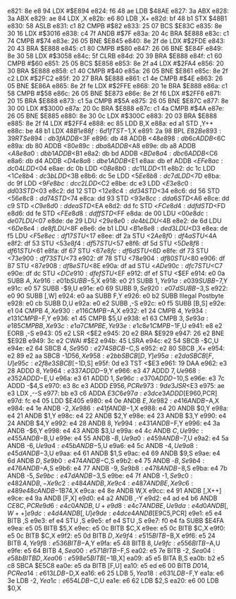 e821: 8e e8 94     LDX    #$E894
e824: f6 48 ae     LDB    $48AE
e827: 3a           ABX
e828: 3a           ABX
e829: ae 84        LDX    ,X
e82b: e6 80        LDB    ,X+
e82d: bf 48 b1     STX    $48B1
e830: 58           ASLB
e831: c1 82        CMPB   #$82
e833: 25 07        BCS    $E83C
e835: 8e 30 16     LDX    #$3016
e838: c4 7f        ANDB   #$7F
e83a: 20 4c        BRA    $E888
e83c: c1 74        CMPB   #$74
e83e: 26 05        BNE    $E845
e840: 8e 2f de     LDX    #$2FDE
e843: 20 43        BRA    $E888
e845: c1 80        CMPB   #$80
e847: 26 06        BNE    $E84F
e849: 8e 30 58     LDX    #$3058
e84c: 5f           CLRB
e84d: 20 39        BRA    $E888
e84f: c1 60        CMPB   #$60
e851: 25 05        BCS    $E858
e853: 8e 2f a4     LDX    #$2FA4
e856: 20 30        BRA    $E888
e858: c1 40        CMPB   #$40
e85a: 26 05        BNE    $E861
e85c: 8e 2f c2     LDX    #$2FC2
e85f: 20 27        BRA    $E888
e861: c1 4e        CMPB   #$4E
e863: 26 05        BNE    $E86A
e865: 8e 2f fe     LDX    #$2FFE
e868: 20 1e        BRA    $E888
e86a: c1 58        CMPB   #$58
e86c: 26 05        BNE    $E873
e86e: 8e 2f f6     LDX    #$2FF6
e871: 20 15        BRA    $E888
e873: c1 5a        CMPB   #$5A
e875: 26 05        BNE    $E87C
e877: 8e 30 00     LDX    #$3000
e87a: 20 0c        BRA    $E888
e87c: c1 4a        CMPB   #$4A
e87e: 26 05        BNE    $E885
e880: 8e 30 0c     LDX    #$300C
e883: 20 03        BRA    $E888
e885: 8e 2f f4     LDX    #$2FF4
e888: ec 85        LDD    B,X
e88a: ed a1        STD    ,Y++
e88c: be 48 b1     LDX    $48B1
e88f: 6d 1f        TST    -$1,X
e891: 2a 98        BPL    $E82B
e893: 39           RTS
e894: db 3f        ADDB   <$3F
e896: db 48        ADDB   <$48
e898: db 6c        ADDB   <$6C
e89a: db 80        ADDB   <$80
e89c: db a8        ADDB   <$A8
e89e: db a8        ADDB   <$A8
e8a0: db b1        ADDB   <$B1
e8a2: db bd        ADDB   <$BD
e8a4: db c6        ADDB   <$C6
e8a6: db d4        ADDB   <$D4
e8a8: db e1        ADDB   <$E1
e8aa: db ef        ADDB   <$EF
e8ac: dc 04        LDD    <$04
e8ae: dc 0b        LDD    <$0B
e8b0: dc 11        LDD    <$11
e8b2: dc 1c        LDD    <$1C
e8b4: dc 3b        LDD    <$3B
e8b6: dc 5e        LDD    <$5E
e8b8: dc 7d        LDD    <$7D
e8ba: dc 9f        LDD    <$9F
e8bc: dc c2        LDD    <$C2
e8be: dc e3        LDD    <$E3
e8c0: dd 03        STD    <$03
e8c2: dd 12        STD    <$12
e8c4: dd 34        STD    <$34
e8c6: dd 56        STD    <$56
e8c8: dd 74        STD    <$74
e8ca: dd 93        STD    <$93
e8cc: dd a6        STD    <$A6
e8ce: dd c9        STD    <$C9
e8d0: dd ea        STD    <$EA
e8d2: dd fc        STD    <$FC
e8d4: dd fd        STD    <$FD
e8d6: dd fe        STD    <$FE
e8d8: dd ff        STD    <$FF
e8da: de 00        LDU    <$00
e8dc: de 07        LDU    <$07
e8de: de 29        LDU    <$29
e8e0: de 4b        LDU    <$4B
e8e2: de 6d        LDU    <$6D
e8e4: de 8f        LDU    <$8F
e8e6: de b1        LDU    <$B1
e8e8: de d3        LDU    <$D3
e8ea: de f5        LDU    <$F5
e8ec: df 17        STU    <$17
e8ee: df 2a        STU    <$2A
e8f0: df 4a        STU    <$4A
e8f2: df 53        STU    <$53
e8f4: df 57        STU    <$57
e8f6: df 5d        STU    <$5D
e8f8: df 61        STU    <$61
e8fa: df 67        STU    <$67
e8fc: df 6d        STU    <$6D
e8fe: df 73        STU    <$73
e900: df 73        STU    <$73
e902: df 78        STU    <$78
e904: df 80        STU    <$80
e906: df 87        STU    <$87
e908: df 8e        STU    <$8E
e90a: df ad        STU    <$AD
e90c: df c7        STU    <$C7
e90e: df dc        STU    <$DC
e910: df ef        STU    <$EF
e912: df ef        STU    <$EF
e914: e0 0a        SUBB   $A,X
e916: e0 1b        SUBB   -$5,X
e918: e0 21        SUBB   $1,Y
e91a: e0 39        SUBB   -$7,Y
e91c: e0 57        SUBB   -$9,U
e91e: e0 69        SUBB   $9,S
e920: e0 7d        SUBB   -$3,S
e922: e0 90        SUBB   [,W]
e924: e0 aa        SUBB   F,Y
e926: e0 b2        SUBB   Illegal Postbyte
e928: e0 cb        SUBB   D,U
e92a: e0 e2        SUBB   ,-S
e92c: e0 f5        SUBB   [B,S]
e92e: e1 04        CMPB   $4,X
e930: e1 16        CMPB   -$A,X
e932: e1 24        CMPB   $4,Y
e934: e1 31        CMPB   -$F,Y
e936: e1 45        CMPB   $5,U
e938: e1 63        CMPB   $3,S
e93a: e1 85        CMPB   B,X
e93c: e1 a7        CMPB   E,Y
e93e: e1 c8 e1     CMPB   -$1F,U
e941: e8 e2        EORB   ,-S
e943: 05 e2        LSR    <$E2
e945: 20 e2        BRA    $E929
e947: 26 e2        BNE    $E92B
e949: 3c e2        CWAI   #$E2
e94b: 45           LSRA
e94c: e2 54        SBCB   -$C,U
e94e: e2 64        SBCB   $4,S
e950: e2 74        SBCB   -$C,S
e952: e2 80        SBCB   ,X+
e954: e2 89 e2 aa  SBCB   -$1D56,X
e958: e2 bb        SBCB   [D,Y]
e95a: e2 da        SBCB   [F,U]
e95c: e2 f8 e3     SBCB   [-$1D,S]
e95f: 0d e3        TST    <$E3
e961: 19           DAA
e962: e3 28        ADDD   $8,Y
e964: e3 37        ADDD   -$9,Y
e966: e3 47        ADDD   $7,U
e968: e3 52        ADDD   -$E,U
e96a: e3 61        ADDD   $1,S
e96c: e3 70        ADDD   -$10,S
e96e: e3 7c        ADDD   -$4,S
e970: e3 8c e3     ADDD   $E956,PCR
e973: 9d e3        JSR    <$E3
e975: ae e3        LDX    ,--S
e977: bb e3 c6     ADDA   $E3C6
e97a: e3 dc e3     ADDD   [$E960,PCR]
e97d: fc e4 05     LDD    $E405
e980: e4 0e        ANDB   $E,X
e982: e4 16        ANDB   -$A,X
e984: e4 1e        ANDB   -$2,X
e986: e4 1f        ANDB   -$1,X
e988: e4 20        ANDB   $0,Y
e98a: e4 21        ANDB   $1,Y
e98c: e4 22        ANDB   $2,Y
e98e: e4 23        ANDB   $3,Y
e990: e4 24        ANDB   $4,Y
e992: e4 28        ANDB   $8,Y
e994: e4 31        ANDB   -$F,Y
e996: e4 3a        ANDB   -$6,Y
e998: e4 43        ANDB   $3,U
e99a: e4 4c        ANDB   $C,U
e99c: e4 55        ANDB   -$B,U
e99e: e4 55        ANDB   -$B,U
e9a0: e4 59        ANDB   -$7,U
e9a2: e4 5a        ANDB   -$6,U
e9a4: e4 5b        ANDB   -$5,U
e9a6: e4 5c        ANDB   -$4,U
e9a8: e4 5d        ANDB   -$3,U
e9aa: e4 61        ANDB   $1,S
e9ac: e4 69        ANDB   $9,S
e9ae: e4 6d        ANDB   $D,S
e9b0: e4 74        ANDB   -$C,S
e9b2: e4 75        ANDB   -$B,S
e9b4: e4 76        ANDB   -$A,S
e9b6: e4 77        ANDB   -$9,S
e9b8: e4 78        ANDB   -$8,S
e9ba: e4 7b        ANDB   -$5,S
e9bc: e4 7d        ANDB   -$3,S
e9be: e4 7f        ANDB   -$1,S
e9c0: e4 82        ANDB   ,-X
e9c2: e4 84        ANDB   ,X
e9c4: e4 87        ANDB   E,X
e9c6: e4 89 e4 8c  ANDB   -$1B74,X
e9ca: e4 8e        ANDB   W,X
e9cc: e4 91        ANDB   [,X++]
e9ce: e4 9a        ANDB   [F,X]
e9d0: e4 a2        ANDB   ,-Y
e9d2: e4 ad e4 b6  ANDB   $CE8C,PCR
e9d6: e4 c0        ANDB   ,U+
e9d8: e4 c7        ANDB   E,U
e9da: e4 d0        ANDB   [,W++]
e9dc: e4 d4        ANDB   [,U]
e9de: e4 dc e4     ANDB   [$E9C5,PCR]
e9e1: e5 e4        BITB   ,S
e9e3: ef e4        STU    ,S
e9e5: ef e4        STU    ,S
e9e7: f0 e4 fa     SUBB   $E4FA
e9ea: e5 05        BITB   $5,X
e9ec: e5 0c        BITB   $C,X
e9ee: e5 0c        BITB   $C,X
e9f0: e5 0c        BITB   $C,X
e9f2: e5 0d        BITB   $D,X
e9f4: e5 15        BITB   -$B,X
e9f6: e5 24        BITB   $4,Y
e9f8: e5 36        BITB   -$A,Y
e9fa: e5 48        BITB   $8,U
e9fc: e5 56        BITB   -$A,U
e9fe: e5 64        BITB   $4,S
ea00: e5 71        BITB   -$F,S
ea02: e5 7e        BITB   -$2,S
ea04: e5 8b        BITB   D,X
ea06: e5 98 e5     BITB   [-$1B,X]
ea09: a5 e5        BITA   B,S
ea0b: b2 e5 c8     SBCA   $E5C8
ea0e: e5 da        BITB   [F,U]
ea10: e5 ed e6 00  BITB   $D014,PCR
ea14: e6 13        LDB    -$D,X
ea16: e6 25        LDB    $5,Y
ea18: e6 31        LDB    -$F,Y
ea1a: e6 3e        LDB    -$2,Y
ea1c: e6 54        LDB    -$C,U
ea1e: e6 62        LDB    $2,S
ea20: e6 00        LDB    $0,X
